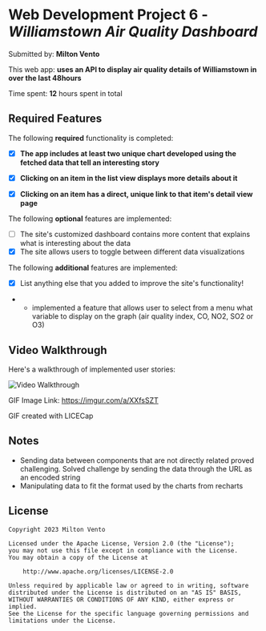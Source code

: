 # Web Development Project 6 - *Williamstown Air Quality Dashboard*

Submitted by: **Milton Vento**

This web app: **uses an API to display air quality details of Williamstown in over the last 48hours**

Time spent: **12** hours spent in total

## Required Features

The following **required** functionality is completed:

- [x] **The app includes at least two unique chart developed using the fetched data that tell an interesting story**
- [x] **Clicking on an item in the list view displays more details about it**
- [x] **Clicking on an item has a direct, unique link to that item's detail view page**


The following **optional** features are implemented:

- [ ] The site's customized dashboard contains more content that explains what is interesting about the data
- [x] The site allows users to toggle between different data visualizations

The following **additional** features are implemented:

* [x] List anything else that you added to improve the site's functionality!
* - implemented a feature that allows user to select from a menu what variable to display on the graph (air quality index, CO, NO2, SO2 or O3)

## Video Walkthrough

Here's a walkthrough of implemented user stories:

<img src='https://imgur.com/a/XXfsSZT' title='Video Walkthrough' width='' alt='Video Walkthrough' />

GIF Image Link:
https://imgur.com/a/XXfsSZT
<!-- Replace this with whatever GIF tool you used! -->
GIF created with LICECap
<!-- Recommended tools:
[Kap](https://getkap.co/) for macOS
[ScreenToGif](https://www.screentogif.com/) for Windows
[peek](https://github.com/phw/peek) for Linux. -->

## Notes

- Sending data between components that are not directly related proved challenging. Solved challenge by sending the data through the URL as an encoded string
- Manipulating data to fit the format used by the charts from recharts

## License

    Copyright 2023 Milton Vento

    Licensed under the Apache License, Version 2.0 (the "License");
    you may not use this file except in compliance with the License.
    You may obtain a copy of the License at

        http://www.apache.org/licenses/LICENSE-2.0

    Unless required by applicable law or agreed to in writing, software
    distributed under the License is distributed on an "AS IS" BASIS,
    WITHOUT WARRANTIES OR CONDITIONS OF ANY KIND, either express or implied.
    See the License for the specific language governing permissions and
    limitations under the License.
